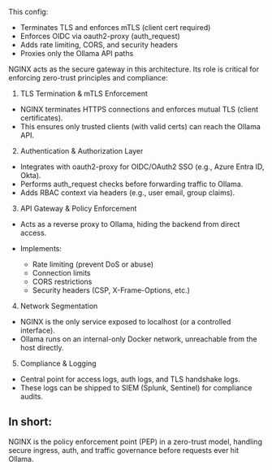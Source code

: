 This config:
- Terminates TLS and enforces mTLS (client cert required)
- Enforces OIDC via oauth2-proxy (auth_request)
- Adds rate limiting, CORS, and security headers
- Proxies only the Ollama API paths

NGINX acts as the secure gateway in this architecture. Its role is critical for enforcing zero-trust principles and compliance:

1. TLS Termination & mTLS Enforcement
- NGINX terminates HTTPS connections and enforces mutual TLS (client certificates).
- This ensures only trusted clients (with valid certs) can reach the Ollama API.

2. Authentication & Authorization Layer
- Integrates with oauth2-proxy for OIDC/OAuth2 SSO (e.g., Azure Entra ID, Okta).
- Performs auth_request checks before forwarding traffic to Ollama.
- Adds RBAC context via headers (e.g., user email, group claims).

3. API Gateway & Policy Enforcement
- Acts as a reverse proxy to Ollama, hiding the backend from direct access.

- Implements:
  - Rate limiting (prevent DoS or abuse)
  - Connection limits
  - CORS restrictions
  - Security headers (CSP, X-Frame-Options, etc.)

4. Network Segmentation
- NGINX is the only service exposed to localhost (or a controlled interface).
- Ollama runs on an internal-only Docker network, unreachable from the host directly.

5. Compliance & Logging
- Central point for access logs, auth logs, and TLS handshake logs.
- These logs can be shipped to SIEM (Splunk, Sentinel) for compliance audits.

## In short: 
NGINX is the policy enforcement point (PEP) in a zero-trust model, handling secure ingress, auth, and traffic governance before requests ever hit Ollama.


